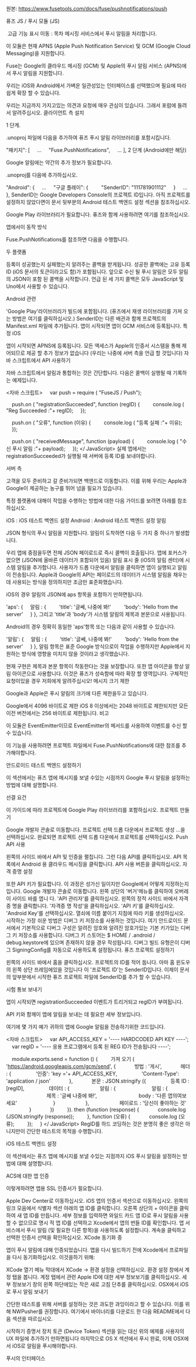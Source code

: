 원본: https://www.fusetools.com/docs/fuse/pushnotifications/push

퓨즈 JS / 푸시 모듈 (JS)

 고급 기능 표시
이동 :
목차
메시징 서비스에서 푸시 알림을 처리합니다.

이 모듈은 현재 APNS (Apple Push Notification Service) 및 GCM (Google Cloud Messaging)을 지원합니다.

Fuse는 Google의 클라우드 메시징 (GCM) 및 Apple의 푸시 알림 서비스 (APNS)에서 푸시 알림을 지원합니다.

우리는 iOS와 Android에서 가벼운 일관성있는 인터페이스를 선택했으며 필요에 따라 쉽게 확장 할 수 있습니다.

우리는 지금까지 가지고있는 의견과 요청에 매우 관심이 있습니다. 그래서 포럼에 들려서 알려주십시오.
클라이언트 측 설치

1 단계.

.unoproj 파일에 다음을 추가하여 퓨즈 푸시 알림 라이브러리를 포함시킵니다.

"패키지": [
    ...
    "Fuse.PushNotifications",
    ...
],
2 단계 (Android에만 해당)

Google 알림에는 약간의 추가 정보가 필요합니다.

.unoproj를 다음에 추가하십시오.

"Android": {
    ...
    "구글 플레이": {
        "SenderID": "111781901112"
    }
    ...
},
SenderID는 Google Developers Console의 프로젝트 ID입니다. 아직 프로젝트를 설정하지 않았다면이 문서 뒷부분의 Android 테스트 백엔드 설정 섹션을 참조하십시오.

Google Play 라이브러리가 필요합니다. 퓨즈와 함께 사용하려면 여기를 참조하십시오.

앱에서이 동작 방식

Fuse.PushNotifications를 참조하면 다음을 수행합니다.

두 플랫폼

등록이 성공했는지 실패했는지 알려주는 콜백을 받게됩니다.
성공한 콜백에는 고유 등록 ID (iOS 문서의 토큰이라고도 함)가 포함됩니다.
앞으로 수신 될 푸시 알림은 모두 알림의 JSON이 포함 된 콜백을 시작합니다.
언급 된 세 가지 콜백은 모두 JavaScript 및 Uno에서 사용할 수 있습니다.

Android 관련

'Google Play'라이브러리가 빌드에 포함됩니다. (퓨즈에서 재생 라이브러리를 가져 오는 방법은 여기를 클릭하십시오.)
SenderID는 다른 배관과 함께 프로젝트의 Manifest.xml 파일에 추가됩니다.
앱이 시작되면 앱이 GCM 서비스에 등록됩니다.
특정 iOS

앱이 시작되면 APNS에 등록됩니다. 모든 액세스가 Apple의 인증서 시스템을 통해 제어되므로 제공 할 추가 정보가 없습니다 (우리는 나중에 서버 측을 언급 할 것입니다)
자바 스크립트에서 API 사용하기

자바 스크립트에서 알림과 통합하는 것은 간단합니다. 다음은 콜백이 실행될 때 기록하는 예제입니다.

<자바 스크립트>
    var push = require ( "FuseJS / Push");

    push.on ( "registrationSucceeded", function (regID) {
        console.log ( "Reg Succeeded :"+ regID);
    });

    push.on ( "오류", function (이유) {
        console.log ( "등록 실패 :"+ 이유);
    });

    push.on ( "receivedMessage", function (payload) {
        console.log ( "수신 푸시 알림 :"+ payload);
    });
</ JavaScript>
실제 앱에서는 registrationSucceeded가 실행될 때 서버에 등록 ID를 보내야합니다.

서버 측

고객을 모두 준비하고 갈 준비가되면 백엔드로 이동합니다. 이를 위해 우리는 Apple과 Google이 제공하는 농구를 뛰어 넘을 필요가 있습니다.

특정 플랫폼에 대해이 작업을 수행하는 방법에 대한 다음 가이드를 보려면 아래를 참조하십시오.

iOS : iOS 테스트 백엔드 설정
Android : Android 테스트 백엔드 설정
알림

JSON 형식의 푸시 알림을 지원합니다. 알림이 도착하면 다음 두 가지 중 하나가 발생합니다.

우리 앱에 중점을두면 전체 JSON 페이로드로 즉시 콜백이 호출됩니다.
앱에 포커스가 없으면 (JSON에 올바른 데이터가 포함되어 있음) 알림 표시 줄 (iOS의 알림 센터)에 시스템 알림을 추가합니다. 사용자가 드롭 다운에서 알림을 클릭하면 앱이 실행되고 알림이 전송됩니다.
Apple과 Google의 API는 페이로드의 데이터가 시스템 알림을 채우는 데 사용되는 방식을 정의하지만 조금만 표준화했습니다.

iOS의 경우 알림의 JSON에 aps 항목을 포함하기 만하면됩니다.

'aps': {
    알림 : {
        'title': '글쎄, 나중에 봐!'
        'body': 'Hello from the server'
    }
},
그리고 'title'과 'body'가 시스템 알림의 제목과 본문으로 사용됩니다.

Android의 경우 정확히 동일한 'aps'항목 또는 다음과 같이 사용할 수 있습니다.

'알림': {
    알림 : {
        'title': '글쎄, 나중에 봐!'
        'body': 'Hello from the server'
    }
},
알림 항목은 표준 Google 방식으로이 작업을 수행하지만 Apple에서 지원하는 방식에 영향을 미치지 않을 것이라고 생각했습니다.

현재 구현은 제목과 본문 항목이 작동한다는 것을 보장합니다. 또한 앱 아이콘을 항상 알림 아이콘으로 사용합니다. 이것은 퓨즈가 성숙함에 따라 확장 할 영역입니다. 구체적인 요청이있을 경우 저희에게 알려주십시오!
메시지 크기 제한

Google과 Apple은 푸시 알림의 크기에 다른 제한을두고 있습니다.

Google에서 4096 바이트로 제한
iOS 8 이상에서는 2048 바이트로 제한되지만 모든 이전 버전에서는 256 바이트로 제한됩니다.
비고

이 모듈은 EventEmitter이므로 EventEmitter의 메서드를 사용하여 이벤트를 수신 할 수 있습니다.

이 기능을 사용하려면 프로젝트 파일에서 Fuse.PushNotifications에 대한 참조를 추가해야합니다.

안드로이드 테스트 백엔드 설정하기

이 섹션에서는 퓨즈 앱에 메시지를 보낼 수있는 시점까지 Google 푸시 알림을 설정하는 방법에 대해 설명합니다.

선결 요건

이 가이드에 따라 프로젝트에 Google Play 라이브러리를 포함하십시오.
프로젝트 만들기

Google 개발자 콘솔로 이동합니다.
프로젝트 선택 드롭 다운에서 프로젝트 생성 ...을 선택하십시오.
완료되면 프로젝트 선택 드롭 다운에서 프로젝트를 선택하십시오.
Push API 사용

왼쪽의 사이드 바에서 API 및 인증을 펼칩니다. 그런 다음 API를 클릭하십시오.
API 목록에서 Android 용 클라우드 메시징을 클릭합니다.
API 사용 버튼을 클릭하십시오.
자격 증명 설정

또한 API 키가 필요합니다. 이 과정은 성가신 일이지만 Google에서 어떻게 지정하는지입니다.
Google 개발자 콘솔로 이동합니다.
왼쪽 상단의 '버거'메뉴를 클릭하여 오버레이 사이드 바를 엽니 다.
'API 관리자'를 클릭하십시오.
왼쪽의 정적 사이드 바에서 자격증 명을 클릭합니다.
'자격증 명 작성'을 클릭하십시오.
'API 키'를 클릭하십시오.
'Android Key'를 선택하십시오.
열쇠에 이름 붙이기
지침에 따라 키를 생성하십시오. 시작하는 가장 쉬운 방법은 디버그 키 저장소를 사용하는 것입니다. 여기 안드로이드 문서에서
기본적으로 디버그 구성은 알려진 암호와 알려진 암호가있는 기본 키가있는 디버그 키 저장소를 사용합니다. 디버그 키 스토어는 $ HOME / .android / debug.keystore에 있으며 존재하지 않을 경우 작성됩니다. 디버그 빌드 유형은이 디버그 SigningConfig를 자동으로 사용하도록 설정됩니다.
퓨즈 프로젝트 설정하기

왼쪽의 사이드 바에서 홈을 클릭하십시오.
프로젝트의 ID를 적어 둡니다. 아마 홈 윈도우의 왼쪽 상단 프레임에있을 것입니다
이 '프로젝트 ID'는 SenderID입니다.
이제이 문서의 앞부분에서 시작한 퓨즈 프로젝트 파일에 SenderID를 추가 할 수 있습니다.

시험 통보 보내기

앱이 시작되면 registrationSucceeded 이벤트가 트리거되고 regID가 부여됩니다.

API 키와 함께이 앱에 알림을 보내는 데 필요한 세부 정보입니다.

여기에 몇 가지 예가 귀하의 앱에 Google 알림을 전송하기위한 코드입니다.

<자바 스크립트>
    var API_ACCESS_KEY = '---- HARDCODED API KEY ----';
    var regID = '---- 응용 프로그램에서 등록 된 REG ID가 전송됩니다 ----';

    module.exports.send = function () {
        가져 오기 ( 'https://android.googleapis.com/gcm/send', {
            방법 : '게시',
            헤더 : {
                '인증': 'key ='+ API_ACCESS_KEY,
                'Content-Type': 'application / json'
            },
            본문 : JSON.stringify ({
                등록 ID : [regID],
                데이터 : {
                    알림 : {
                        알림 : {
                            제목 : '글쎄 나중에 봐!',
                            body : '다른 앱의여보세요'
                        }
                    },
                    페이로드 : '당신이 좋아하는 것'
                }
            })
        }). then (function (response) {
            console.log (JSON.stringify (response));
        }, function (오류) {
            console.log (오류);
        });
    }
</ JavaScript>
RegID를 하드 코딩하는 것은 분명히 좋은 생각은 아니지만이 간단한 테스트의 목적을 수행합니다.

iOS 테스트 백엔드 설정

이 섹션에서는 퓨즈 앱에 메시지를 보낼 수있는 지점까지 iOS 푸시 알림을 설정하는 방법에 대해 설명합니다.

ACS에 대한 앱 인증

이렇게하려면 앱용 SSL 인증서가 필요합니다.

Apple Dev Center로 이동하십시오.
iOS 앱의 인증서 섹션으로 이동하십시오.
왼쪽의 링크 모음에서 식별자 섹션 아래의 앱 ID를 클릭합니다.
오른쪽 상단의 + 아이콘을 클릭하여 새 앱 ID를 만듭니다.
세부 정보를 입력하면 와일드 카드 앱 ID로 푸시 알림을 사용할 수 없으므로 명시 적 앱 ID를 선택하고 Xcode에서 앱의 번들 ID를 확인합니다.
앱 서비스에서 푸시 알림 (및 필요한 다른 항목)을 사용하도록 설정합니다.
계속을 클릭하고 선택한 인증서 선택을 확인하십시오.
XCode 동기화 중

앱이 푸시 알림에 대해 인증되었습니다. 앱을 다시 빌드하기 전에 Xcode에서 프로파일을 다시 동기화하십시오. 이것을하기 위해:

XCode 열기
메뉴 막대에서 XCode -> 환경 설정을 선택하십시오.
환경 설정 창에서 계정 탭을 봅니다.
계정 탭에서 관련 Apple ID에 대한 세부 정보보기를 클릭하십시오.
세부 정보보기 창의 왼쪽 하단에있는 작은 새로 고침 단추를 클릭하십시오.
OSX에서 iOS로 푸시 알림 보내기

간단한 테스트를 위해 서버를 설정하는 것은 과도한 과잉이라고 할 수 있습니다. 이를 위해 NWPusher를 권장합니다. 여기에서 바이너리를 다운로드 한 다음 README에서 다음 섹션을 따르십시오.

시작하기
증명서
장치 토큰 (Device Token) 섹션을 읽는 대신 위의 예제를 사용자의 UX 파일에 추가하기 만하면됩니다
마지막으로 OS X 섹션에서 푸시
완료, 이제 OSX에서 iOS로 알림을 푸시해야합니다.

푸시의 인터페이스
